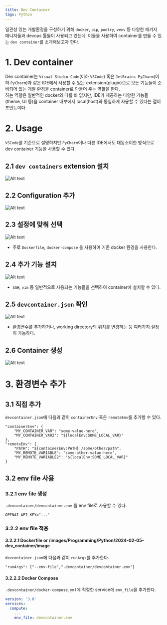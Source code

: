 ```yaml
---
title: Dev Container
tags: Python
---
```


<!--more-->

일관성 있는 개발환경을 구성하기 위해 `docker`, `pip`, `poetry`, `venv` 등 다양한 패키지 매니저들과 devops 툴들이 사용되고 있는데, 이들을 사용하여 container를 만들 수 있는 `dev container`를 소개해보고자 한다.

# 1. Dev container
Dev container는 `Visual Studio Code`(이하 `VSCode`) 혹은 `JetBrains PyCharm`(이하 `PyCharm`)과 같은 IDE에서 사용할 수 있는 extension(plugin)으로 모든 기능들이 준비되어 있는 개발 환경을 container로 만들어 주는 역할을 한다. \
하는 역할은 일반적인 docker와 다를 바 없지만, IDE가 제공하는 다양한 기능들(theme, UI 등)을 container 내부에서 local(host)와 동일하게 사용할 수 있다는 점이 포인트이다.


# 2. Usage
`VSCode`를 기준으로 설명하지만 `PyCharm`이나 다른 IDE에서도 대동소이한 방식으로 dev container 기능을 사용할 수 있다.

## 2.1 `dev containers` extension 설치
![Alt text](/images/Programming/Python/2024-02-05-dev_container/image.png)

## 2.2 Configuration 추가
![Alt text](/images/Programming/Python/2024-02-05-dev_container/image-1.png)

## 2.3 설정에 맞춰 선택
![Alt text](/images/Programming/Python/2024-02-05-dev_container/image-2.png)
- 주로 `Dockerfile`, `docker-compose` 을 사용하여 기존 docker 환경을 사용한다.

## 2.4 추가 기능 설치
![Alt text](/images/Programming/Python/2024-02-05-dev_container/image-3.png)
- `SSH`, `vim` 등 일반적으로 사용되는 기능들을 선택하여 container에 설치할 수 있다.

## 2.5 `devcontainer.json` 확인
![Alt text](/images/Programming/Python/2024-02-05-dev_container/image-4.png)
- 환경변수를 추가하거나, working directory의 위치를 변경하는 등 여러가지 설정이 가능하다.

## 2.6 Container 생성
![Alt text](/images/Programming/Python/2024-02-05-dev_container/image-5.png)


# 3. 환경변수 추가
## 3.1 직접 추가
`devcontainer.json`에 다음과 같이 `containerEnv` 혹은 `remoteEnv`를 추가할 수 있다.

```
"containerEnv": {
    "MY_CONTAINER_VAR": "some-value-here",
    "MY_CONTAINER_VAR2": "${localEnv:SOME_LOCAL_VAR}"
},
"remoteEnv": {
    "PATH": "${containerEnv:PATH}:/some/other/path",
    "MY_REMOTE_VARIABLE": "some-other-value-here",
    "MY_REMOTE_VARIABLE2": "${localEnv:SOME_LOCAL_VAR}"
}
```

## 3.2 env file 사용
### 3.2.1 env file 생성
`.devcontainer/devcontainer.env` 를 env file로 사용할 수 있다.

```
OPENAI_API_KEY="..."
```

### 3.2.2 env file 적용
#### 3.2.2.1 Dockerfile or /images/Programming/Python/2024-02-05-dev_container/image
`devcontainer.json`에 다음과 같이 `runArgs`를 추가한다.
```
"runArgs": ["--env-file",".devcontainer/devcontainer.env"]
```

#### 3.2.2.2 Docker Compose
`.devcontainer/docker-compose.yml`에 적절한 service에 `env_file`을 추가한다.

```yml
version: '3.8'
services:
  compute:
    ...    
    env_file: devcontainer.env
```
